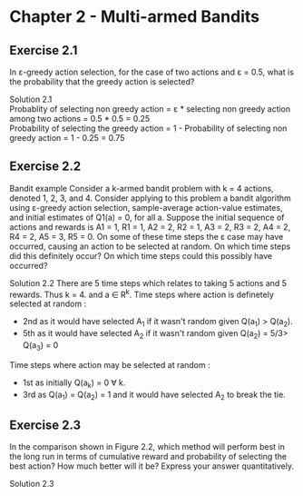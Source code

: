 # Chapter 2 - Multi-armed Bandits

## Exercise 2.1  
In ε-greedy action selection, for the case of two actions and ε = 0.5, what is the probability that the greedy action is selected?

Solution 2.1  
Probablity of selecting non greedy action = ε * selecting non greedy action among two actions = 0.5 * 0.5 = 0.25  
Probability of selecting the greedy action  = 1 - Probability of selecting non greedy action = 1 - 0.25 = 0.75  

## Exercise 2.2  
Bandit example Consider a k-armed bandit problem with k = 4 actions, denoted
1, 2, 3, and 4. Consider applying to this problem a bandit algorithm using ε-greedy action selection,
sample-average action-value estimates, and initial estimates of Q1(a) = 0, for all a. Suppose the initial
sequence of actions and rewards is A1 = 1, R1 = 1, A2 = 2, R2 = 1, A3 = 2, R3 = 2, A4 = 2, R4 = 2,
A5 = 3, R5 = 0. On some of these time steps the ε case may have occurred, causing an action to be
selected at random. On which time steps did this definitely occur? On which time steps could this
possibly have occurred?

Solution 2.2
There are 5 time steps which relates to taking 5 actions and 5 rewards. 
Thus k = 4. and a ∈ R<sup>k</sup>.
Time steps where action is definetely selected at random :  
* 2nd as it would have selected A<sub>1</sub> if it wasn't random given Q(a<sub>1</sub>) > Q(a<sub>2</sub>).
* 5th as it would have selected A<sub>2</sub> if it wasn't random given Q(a<sub>2</sub>) = 5/3> Q(a<sub>3</sub>) = 0

Time steps where action may be selected at random :  
* 1st as initially Q(a<sub>k</sub>) = 0 ∀ k.
* 3rd as Q(a<sub>1</sub>) = Q(a<sub>2</sub>) = 1 and it would have selected A<sub>2</sub> to break the tie.

## Exercise 2.3  
In the comparison shown in Figure 2.2, which method will perform best in the long run
in terms of cumulative reward and probability of selecting the best action? How much better will it
be? Express your answer quantitatively.  

Solution 2.3  
